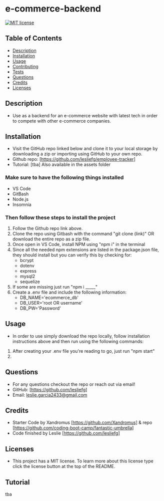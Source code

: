# e-commerce-backend

[![MIT license](https://img.shields.io/badge/License-MIT-blue.svg)](https://lbesson.mit-license.org/)

## Table of Contents
* [Description](#description)
* [Installation](#installation)
* [Usage](#usage)
* [Contributing](#contributing)
* [Tests](#tests)
* [Questions](#questions)
* [Credits](#credits)
* [Licenses](#license)

## Description
- Use as a backend for an e-commerce website with latest tech in order to compete with other e-commerce companies.

## Installation
- Visit the GitHub repo linked below and clone it to your local storage by downloading a zip or importing using GitHub to your own repo.
- Github repo: [https://github.com/lesliefg/employee-tracker] 
- Tutorial: [tba] Also available in the assets folder

### Make sure to have the following things installed
* VS Code
* GitBash
* Node.js
* Insomnia

### Then follow these steps to install the project
1. Follow the Github repo link above.
2. Clone the repo using Gitbash with the command "git clone (link)" OR download the entire repo as a zip file.
3. Once open in VS Code, install NPM using "npm i" in the terminal
4. Since all the needed npm extensions are listed in the package.json file, they should install but you can verify this by checking for:
    - bcrypt
    - dotenv
    - express
    - mysql2
    - sequelize
5. If some are missing just run "npm i _____"
6. Create a .env file and include the following information:
    - DB_NAME='ecommerce_db'
    - DB_USER='root OR username'
    - DB_PW='Password'  

## Usage
- In order to use simply download the repo locally, follow installation instructions above and then run using the following commands:
1. After creating your .env file you're reading to go, just run "npm start" 
2. 

## Questions
- For any questions checkout the repo or reach out via email!  
- GitHub: [https://github.com/lesliefg]
- Email: leslie.garcia2433@gmail.com

## Credits
- Starter Code by Xandromus [https://github.com/Xandromus] & repo [https://github.com/coding-boot-camp/fantastic-umbrella]
- Code finished by Leslie [https://github.com/lesliefg]

## Licenses
- This project has a MIT license. To learn more about this license type click the license button at the top of the README.

## Tutorial 
tba